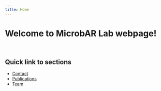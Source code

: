 ```yaml
---
title: Home
---
```


# Welcome to MicrobAR Lab webpage!

<br>


## Quick link to sections

- [Contact](contact.md)
- [Publications](publications.md)
- [Team](team.md)
